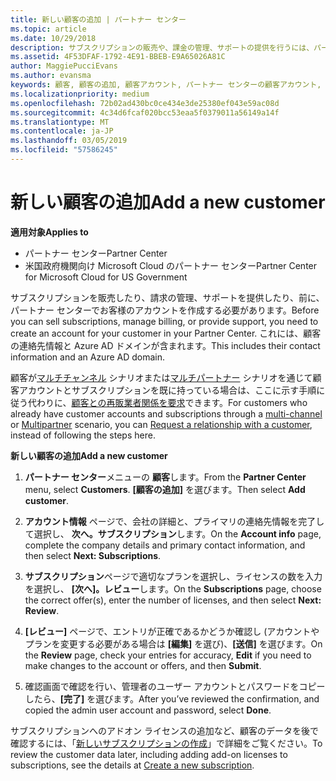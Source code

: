 ```yaml
---
title: 新しい顧客の追加 | パートナー センター
ms.topic: article
ms.date: 10/29/2018
description: サブスクリプションの販売や、課金の管理、サポートの提供を行うには、パートナー センターで顧客の記録を作成する必要があります。 これには、顧客の連絡先情報と Azure AD ドメインが含まれます。
ms.assetid: 4F53DFAF-1792-4E91-BBEB-E9A65026A81C
author: MaggiePucciEvans
ms.author: evansma
keywords: 顧客, 顧客の追加, 顧客アカウント, パートナー センターの顧客アカウント, お客様, お客様の追加, 顧客アカウントの作成
ms.localizationpriority: medium
ms.openlocfilehash: 72b02ad430bc0ce434e3de25380ef043e59ac08d
ms.sourcegitcommit: 4c34d6fcaf020bcc53eaa5f0379011a56149a14f
ms.translationtype: MT
ms.contentlocale: ja-JP
ms.lasthandoff: 03/05/2019
ms.locfileid: "57586245"
---
```

# <a name="add-a-new-customer"></a><span data-ttu-id="83cea-105">新しい顧客の追加</span><span class="sxs-lookup"><span data-stu-id="83cea-105">Add a new customer</span></span>

<span data-ttu-id="83cea-106">**適用対象**</span><span class="sxs-lookup"><span data-stu-id="83cea-106">**Applies to**</span></span>

-  <span data-ttu-id="83cea-107">パートナー センター</span><span class="sxs-lookup"><span data-stu-id="83cea-107">Partner Center</span></span>
-  <span data-ttu-id="83cea-108">米国政府機関向け Microsoft Cloud のパートナー センター</span><span class="sxs-lookup"><span data-stu-id="83cea-108">Partner Center for Microsoft Cloud for US Government</span></span>



<span data-ttu-id="83cea-109">サブスクリプションを販売したり、請求の管理、サポートを提供したり、前に、パートナー センターでお客様のアカウントを作成する必要があります。</span><span class="sxs-lookup"><span data-stu-id="83cea-109">Before you can sell subscriptions, manage billing, or provide support, you need to create an account for your customer in your Partner  Center.</span></span> <span data-ttu-id="83cea-110">これには、顧客の連絡先情報と Azure AD ドメインが含まれます。</span><span class="sxs-lookup"><span data-stu-id="83cea-110">This includes their contact information and an Azure AD domain.</span></span>

<span data-ttu-id="83cea-111">顧客が[マルチチャンネル](multichannel.md) シナリオまたは[マルチパートナー](multipartner.md) シナリオを通じて顧客アカウントとサブスクリプションを既に持っている場合は、ここに示す手順に従う代わりに、[顧客との再販業者関係を要求](request-a-relationship-with-a-customer.md)できます。</span><span class="sxs-lookup"><span data-stu-id="83cea-111">For customers who already have customer accounts and subscriptions through a [multi-channel](multichannel.md) or [Multipartner](multipartner.md) scenario, you can [Request a relationship with a customer](request-a-relationship-with-a-customer.md), instead of following the steps here.</span></span>

<span data-ttu-id="83cea-112">**新しい顧客の追加**</span><span class="sxs-lookup"><span data-stu-id="83cea-112">**Add a new customer**</span></span>

1.  <span data-ttu-id="83cea-113">**パートナー センター**メニューの **顧客**します。</span><span class="sxs-lookup"><span data-stu-id="83cea-113">From the **Partner Center** menu, select **Customers**.</span></span> <span data-ttu-id="83cea-114">**[顧客の追加]** を選びます。</span><span class="sxs-lookup"><span data-stu-id="83cea-114">Then select **Add customer**.</span></span>

2.  <span data-ttu-id="83cea-115">**アカウント情報** ページで、会社の詳細と、プライマリの連絡先情報を完了して選択し、 **次へ。サブスクリプション**します。</span><span class="sxs-lookup"><span data-stu-id="83cea-115">On the **Account info** page, complete the company details and primary contact information, and then select **Next: Subscriptions**.</span></span>

3.  <span data-ttu-id="83cea-116">**サブスクリプション**ページで適切なプランを選択し、ライセンスの数を入力を選択し、 **[次へ]。レビュー**します。</span><span class="sxs-lookup"><span data-stu-id="83cea-116">On the **Subscriptions** page, choose the correct offer(s), enter the number of licenses, and then select **Next: Review**.</span></span>

4.  <span data-ttu-id="83cea-117">**[レビュー]** ページで、エントリが正確であるかどうか確認し (アカウントやプランを変更する必要がある場合は **[編集]** を選び)、**[送信]** を選びます。</span><span class="sxs-lookup"><span data-stu-id="83cea-117">On the **Review** page, check your entries for accuracy, **Edit** if you need to make changes to the account or offers, and then **Submit**.</span></span>

5.  <span data-ttu-id="83cea-118">確認画面で確認を行い、管理者のユーザー アカウントとパスワードをコピーしたら、**[完了]** を選びます。</span><span class="sxs-lookup"><span data-stu-id="83cea-118">After you’ve reviewed the confirmation, and copied the admin user account and password, select **Done**.</span></span>

<span data-ttu-id="83cea-119">サブスクリプションへのアドオン ライセンスの追加など、顧客のデータを後で確認するには、「[新しいサブスクリプションの作成](create-a-new-subscription.md)」で詳細をご覧ください。</span><span class="sxs-lookup"><span data-stu-id="83cea-119">To review the customer data later, including adding add-on licenses to subscriptions, see the details at [Create a new subscription](create-a-new-subscription.md).</span></span>

 

 



